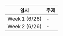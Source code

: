 <table>
    <thead>
        <tr>
            <th> 일시 </th>
            <th> 주제 </th>
        </tr>
    </thead>
    <tbody>        
        <tr>
            <td> Week 1 (6/26) </td>
            <td> - </td>
        </tr>
        <tr>
            <td> Week 2 (6/26) </td>
            <td> - </td>
        </tr>
    </tbody>
</table>
